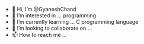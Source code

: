 - 👋 Hi, I’m @GyaneshChand
- 👀 I’m interested in ... programming 
- 🌱 I’m currently learning ... C programming language 
- 💞️ I’m looking to collaborate on ...
- 📫 How to reach me ...

<!---
GyaneshChand/GyaneshChand is a ✨ special ✨ repository because its `README.md` (this file) appears on your GitHub profile.
You can click the Preview link to take a look at your changes.
--->

